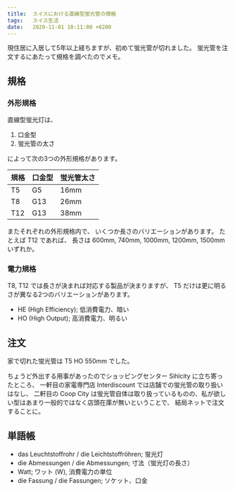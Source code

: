 ```yaml
---
title:  スイスにおける直線型蛍光管の規格
tags:	スイス生活
date:	2020-11-01 10:11:00 +0200
---
```

現住居に入居して5年以上経ちますが、初めて蛍光管が切れました。
蛍光管を注文するにあたって規格を調べたのでメモ。

## 規格

### 外形規格

直線型蛍光灯は、

1. 口金型
2. 蛍光管の太さ

によって次の3つの外形規格があります。

| 規格 | 口金型 | 蛍光管太さ |
| - | - | - |
| T5 | G5 | 16mm |
| T8 | G13 | 26mm |
| T12 | G13 | 38mm |

またそれぞれの外形規格内で、
いくつか長さのバリエーションがあります。
たとえば T12 であれば、
長さは 600mm, 740mm, 1000mm, 1200mm, 1500mm いずれか。

### 電力規格

T8, T12 では長さが決まれば対応する製品が決まりますが、
T5 だけは更に明るさが異なる2つのバリエーションがあります。

* HE (High Efficiency); 低消費電力、暗い
* HO (High Output); 高消費電力、明るい

## 注文

家で切れた蛍光管は T5 HO 550mm でした。

ちょうど外出する用事があったのでショッピングセンター Sihlcity に立ち寄ったところ、
一軒目の家電専門店 Interdiscount では店舗での蛍光管の取り扱いはなし、
二軒目の Coop City は蛍光管自体は取り扱っているものの、私が欲しい型はあまり一般的ではなく店頭在庫が無いということで、
結局ネットで注文することに。

## 単語帳

* das Leuchtstoffrohr / die Leichtstoffröhren; 蛍光灯
* die Abmessungen / die Abmessungen; 寸法（蛍光灯の長さ）
* Watt; ワット (W), 消費電力の単位
* die Fassung / die Fassungen; ソケット、口金
